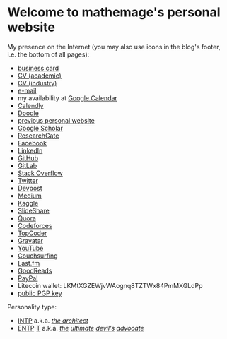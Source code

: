 # Welcome to **mathemage**'s personal website

My presence on the Internet (you may also use icons in the blog's footer, i.e. the bottom of all pages):

* [business card](http://q-r.to/bal4ks)
* [CV (academic)](https://www.dropbox.com/s/hte483znv431n50/CV_Karel_Ha.pdf?dl=0)
* [CV (industry)](https://www.dropbox.com/s/hte483znv431n50/CV_Karel_Ha.pdf?dl=0)
* [e-mail](mailto:mathemage@gmail.com)
* my availability at [Google Calendar](https://calendar.google.com/calendar/embed?height=600&wkst=2&bgcolor=%23A79B8E&ctz=Europe%2FPrague&src=bWF0aGVtYWdlQGdtYWlsLmNvbQ&src=MDRoMzA4bThlM2lyc251NDBjMTJvaWxudDBAZ3JvdXAuY2FsZW5kYXIuZ29vZ2xlLmNvbQ&src=OG8wZHJldmphZXNwaWQybDRhYmlwM2ZzNm9AZ3JvdXAuY2FsZW5kYXIuZ29vZ2xlLmNvbQ&src=aXVpcXEwaThnM2ZmcWZnaDhzcXBvbW9yYXNAZ3JvdXAuY2FsZW5kYXIuZ29vZ2xlLmNvbQ&src=ZnZkdWMwazQ0Z2wzYmIxdXM4bzF0bm1jdjhAZ3JvdXAuY2FsZW5kYXIuZ29vZ2xlLmNvbQ&src=ajVjcjExdTlzY2hldDgzbThlMW5tYjRjMWNAZ3JvdXAuY2FsZW5kYXIuZ29vZ2xlLmNvbQ&src=dmMwdmU1cGhtcGFmMjhtcG8yODBnbDFvcWdAZ3JvdXAuY2FsZW5kYXIuZ29vZ2xlLmNvbQ&color=%23000000&color=%23F6BF26&color=%233F51B5&color=%238E24AA&color=%23E67C73&color=%237CB342&color=%23E4C441&showTitle=1&showTabs=1&showCalendars=0&title=Karel%20Ha%20%3Cmathemage%40gmail.com%3E&mode=WEEK)
* [Calendly](https://calendly.com/mathemage)
* [Doodle](https://doodle.com/mathemage)
* [previous personal website](https://sites.google.com/site/mathemage/)
* [Google Scholar](https://scholar.google.cz/citations?hl=en&user=L9ZF66IAAAAJ)
* [ResearchGate](https://www.researchgate.net/profile/Karel_Ha)
* [Facebook](https://www.facebook.com/mathemage)
* [LinkedIn](https://www.linkedin.com/in/mathemage/)
* [GitHub](https://github.com/mathemage/)
* [GitLab](https://gitlab.com/mathemage)
* [Stack Overflow](http://stackoverflow.com/story/mathemage)
* [Twitter](https://twitter.com/mathemage)
* [Devpost](https://devpost.com/mathemage)
* [Medium](https://medium.com/@mathemage)
* [Kaggle](https://www.kaggle.com/KarelHa)
* [SlideShare](https://www.slideshare.net/KarelHa1)
* [Quora](https://www.quora.com/profile/Karel-Ha)
* [Codeforces](http://codeforces.com/profile/mathemage)
* [TopCoder](https://www.topcoder.com/members/mathemage/)
* [Gravatar](https://en.gravatar.com/mathemage)
* [YouTube](https://www.youtube.com/user/mathemage)
* [Couchsurfing](https://www.couchsurfing.com/people/mathemage)
* [Last.fm](https://www.last.fm/user/deathsongbird)
* [GoodReads](https://www.goodreads.com/user/show/12203203-mathemage)
* [PayPal](https://paypal.me/mathemage)
* Litecoin wallet: LKMtXGZEWjvWAognq8TZTWx84PmMXGLdPp
* [public PGP key](./attachments/gpg2-public-key-mathemage@gmail.com.txt)

Personality type:
* [INTP](https://www.wikiwand.com/en/INTP) a.k.a. [*the architect*](http://personalityjunkie.com/the-intp/)
* [ENTP](https://www.16personalities.com/entp-personality)-[T](http://www.humanmetrics.com/personality/entp) a.k.a. *[the](https://www.16personalities.com/entp-strengths-and-weaknesses) [ultimate](https://www.16personalities.com/entp-careers) [devil's](https://www.16personalities.com/entp-friends) [advocate](https://www.16personalities.com/entp-parents)*
